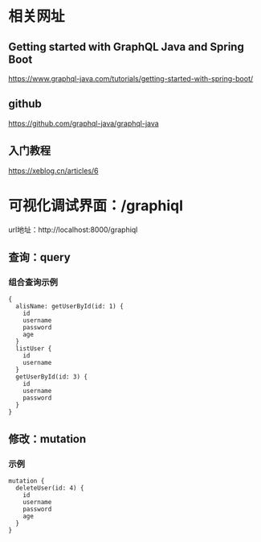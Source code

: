 
# 相关网址
## Getting started with GraphQL Java and Spring Boot
https://www.graphql-java.com/tutorials/getting-started-with-spring-boot/

## github
https://github.com/graphql-java/graphql-java

## 入门教程
https://xeblog.cn/articles/6

# 可视化调试界面：/graphiql
url地址：http://localhost:8000/graphiql

## 查询：query
### 组合查询示例
```
{
  alisName: getUserById(id: 1) {
    id
    username
    password
    age
  }
  listUser {
    id
    username
  }
  getUserById(id: 3) {
    id
    username
    password
  }
}

```

## 修改：mutation
### 示例
```
mutation {
  deleteUser(id: 4) {
    id
    username
    password
    age
  }
}

```
